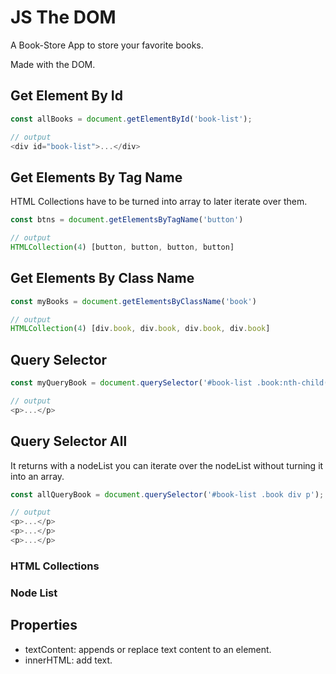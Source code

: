 # JS The DOM

A Book-Store App to store your favorite books.

Made with the DOM.

## Get Element By Id

```js
const allBooks = document.getElementById('book-list');

// output
<div id="book-list">...</div>

```

## Get Elements By Tag Name 

HTML Collections have to be turned into array to later iterate over them.

```js
const btns = document.getElementsByTagName('button')

// output
HTMLCollection(4) [button, button, button, button]

```

## Get Elements By Class Name

```js
const myBooks = document.getElementsByClassName('book')

// output
HTMLCollection(4) [div.book, div.book, div.book, div.book]

```

## Query Selector
```js
const myQueryBook = document.querySelector('#book-list .book:nth-child(2) div:first-child p'); // returns the p element that lives in the second div element of book-list id.

// output
<p>...</p>
```

## Query Selector All

It returns with a nodeList you can iterate over the nodeList without turning it into an array.
```js
const allQueryBook = document.querySelector('#book-list .book div p'); // returns a nodeList with all the p elements.

// output
<p>...</p>
<p>...</p>
<p>...</p>

```

### HTML Collections

### Node List

## Properties

* textContent: appends or replace text content to an element.
* innerHTML: add text.

